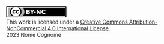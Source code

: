 
<a rel="license" href="http://creativecommons.org/licenses/by-nc/4.0/">
  <img alt="Creative Commons Attribution-NonCommercial 4.0 International License" style="border-width:0" src="../other/img/license-badge/svg/by-nc.svg"/>
</a>
<br/>
This work is licensed under a <a rel="license" href="http://creativecommons.org/licenses/by-nc/4.0/">Creative Commons Attribution-NonCommercial 4.0 International License</a>.
<br/> 
2023 Nome Cognome
